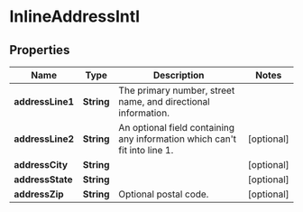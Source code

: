 

# InlineAddressIntl


## Properties

| Name | Type | Description | Notes |
|------------ | ------------- | ------------- | -------------|
|**addressLine1** | **String** | The primary number, street name, and directional information. |  |
|**addressLine2** | **String** | An optional field containing any information which can&#39;t fit into line 1. |  [optional] |
|**addressCity** | **String** |  |  [optional] |
|**addressState** | **String** |  |  [optional] |
|**addressZip** | **String** | Optional postal code. |  [optional] |



